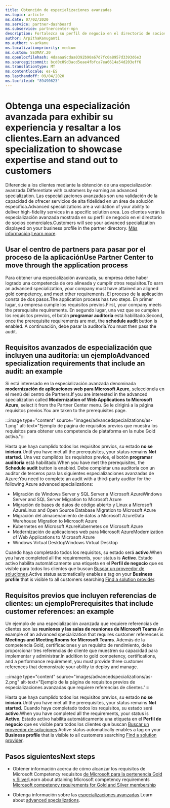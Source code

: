 ```yaml
---
title: Obtención de especializaciones avanzadas
ms.topic: article
ms.date: 07/02/2020
ms.service: partner-dashboard
ms.subservice: partnercenter-mpn
description: Fortalezca su perfil de negocio en el directorio de socios comerciales. Obtenga información sobre cómo obtener especializaciones avanzadas junto con sus competencias Gold o Silver.
author: ArpithaKanuganti
ms.author: v-arkanu
ms.localizationpriority: medium
ms.custom: SEOMAY.20
ms.openlocfilehash: 4daaaa9cdaa0392b90a67d7fc0a8957d3393d6e3
ms.sourcegitcommit: bcd0c09d3acd5eae4fbfca7ea6614a54d203eff6
ms.translationtype: MT
ms.contentlocale: es-ES
ms.lasthandoff: 09/04/2020
ms.locfileid: "89490623"
---
```

# <a name="earn-an-advanced-specialization-to-showcase-expertise-and-stand-out-to-customers"></a><span data-ttu-id="ce989-104">Obtenga una especialización avanzada para exhibir su experiencia y resaltar a los clientes.</span><span class="sxs-lookup"><span data-stu-id="ce989-104">Earn an advanced specialization to showcase expertise and stand out to customers</span></span> 

<span data-ttu-id="ce989-105">Diferencie a los clientes mediante la obtención de una especialización avanzada.</span><span class="sxs-lookup"><span data-stu-id="ce989-105">Differentiate with customers by earning an advanced specialization.</span></span> <span data-ttu-id="ce989-106">Las especializaciones avanzadas son una validación de la capacidad de ofrecer servicios de alta fidelidad en un área de solución específica.</span><span class="sxs-lookup"><span data-stu-id="ce989-106">Advanced specializations are a validation of your ability to deliver high-fidelity services in a specific solution area.</span></span> <span data-ttu-id="ce989-107">Los clientes verán la especialización avanzada mostrada en su perfil de negocio en el directorio de socios comerciales.</span><span class="sxs-lookup"><span data-stu-id="ce989-107">Customers will see your advanced specialization displayed on your business profile in the partner directory.</span></span> <span data-ttu-id="ce989-108">[Más información](https://partner.microsoft.com/membership/advanced-specialization).</span><span class="sxs-lookup"><span data-stu-id="ce989-108">[Learn more](https://partner.microsoft.com/membership/advanced-specialization).</span></span>

## <a name="use-partner-center-to-move-through-the-application-process"></a><span data-ttu-id="ce989-109">Usar el centro de partners para pasar por el proceso de la aplicación</span><span class="sxs-lookup"><span data-stu-id="ce989-109">Use Partner Center to move through the application process</span></span>

<span data-ttu-id="ce989-110">Para obtener una especialización avanzada, su empresa debe haber logrado una competencia de oro alineada y cumplir otros requisitos.</span><span class="sxs-lookup"><span data-stu-id="ce989-110">To earn an advanced specialization, your company must have attained an aligned gold competency, and meet other requirements.</span></span> <span data-ttu-id="ce989-111">El proceso de la aplicación consta de dos pasos.</span><span class="sxs-lookup"><span data-stu-id="ce989-111">The application process has two steps.</span></span> <span data-ttu-id="ce989-112">En primer lugar, su empresa cumple los requisitos previos.</span><span class="sxs-lookup"><span data-stu-id="ce989-112">First, your company meets the prerequisite requirements.</span></span> <span data-ttu-id="ce989-113">En segundo lugar, una vez que se cumplen los requisitos previos, el botón **programar auditoría** está habilitado.</span><span class="sxs-lookup"><span data-stu-id="ce989-113">Second, once the prerequisite requirements are met, the **schedule audit** button is enabled.</span></span> <span data-ttu-id="ce989-114">A continuación, debe pasar la auditoría.</span><span class="sxs-lookup"><span data-stu-id="ce989-114">You must then pass the audit.</span></span> 

## <a name="advanced-specialization-requirements-that-include-an-audit-an-example"></a><span data-ttu-id="ce989-115">Requisitos avanzados de especialización que incluyen una auditoría: un ejemplo</span><span class="sxs-lookup"><span data-stu-id="ce989-115">Advanced specialization requirements that include an audit: an example</span></span>

<span data-ttu-id="ce989-116">Si está interesado en la especialización avanzada denominada **modernización de aplicaciones web para Microsoft Azure**, selecciónela en el menú del centro de Partners.</span><span class="sxs-lookup"><span data-stu-id="ce989-116">If you are interested in the advanced specialization called **Modernization of Web Applications to Microsoft Azure**, select it from the Partner Center menu.</span></span> <span data-ttu-id="ce989-117">Se le dirigirá a la página requisitos previos.</span><span class="sxs-lookup"><span data-stu-id="ce989-117">You are taken to the prerequisites page.</span></span>

:::image type="content" source="images/advancedspecializations/as-1.png" alt-text="Ejemplo de página de requisitos previos que muestra los requisitos para obtener una competencia de plataforma en la nube Gold activa.":::


<span data-ttu-id="ce989-119">Hasta que haya cumplido todos los requisitos previos, su estado **no se iniciará.**</span><span class="sxs-lookup"><span data-stu-id="ce989-119">Until you have met all the prerequisites, your status remains **Not started.**</span></span> <span data-ttu-id="ce989-120">Una vez cumplidos los requisitos previos, el botón **programar auditoría** está habilitado.</span><span class="sxs-lookup"><span data-stu-id="ce989-120">When you have met the prerequisites, the **Schedule audit** button is enabled.</span></span> <span data-ttu-id="ce989-121">Debe completar una auditoría con un auditor de terceros para las siguientes especializaciones avanzadas de Azure:</span><span class="sxs-lookup"><span data-stu-id="ce989-121">You need to complete an audit with a third-party auditor for the following Azure advanced specializations:</span></span>
 
- <span data-ttu-id="ce989-122">Migración de Windows Server y SQL Server a Microsoft Azure</span><span class="sxs-lookup"><span data-stu-id="ce989-122">Windows Server and SQL Server Migration to Microsoft Azure</span></span>
- <span data-ttu-id="ce989-123">Migración de bases de datos de código abierto y Linux a Microsoft Azure</span><span class="sxs-lookup"><span data-stu-id="ce989-123">Linux and Open Source Database Migration to Microsoft Azure</span></span>
- <span data-ttu-id="ce989-124">Migración del almacenamiento de datos a Microsoft Azure</span><span class="sxs-lookup"><span data-stu-id="ce989-124">Data Warehouse Migration to Microsoft Azure</span></span>
- <span data-ttu-id="ce989-125">Kubernetes en Microsoft Azure</span><span class="sxs-lookup"><span data-stu-id="ce989-125">Kubernetes on Microsoft Azure</span></span>
- <span data-ttu-id="ce989-126">Modernización de aplicaciones web para Microsoft Azure</span><span class="sxs-lookup"><span data-stu-id="ce989-126">Modernization of Web Applications to Microsoft Azure</span></span>
- <span data-ttu-id="ce989-127">Windows Virtual Desktop</span><span class="sxs-lookup"><span data-stu-id="ce989-127">Windows Virtual Desktop</span></span>


<span data-ttu-id="ce989-128">Cuando haya completado todos los requisitos, su estado será **activo**.</span><span class="sxs-lookup"><span data-stu-id="ce989-128">When you have completed all the requirements, your status is **Active**.</span></span> <span data-ttu-id="ce989-129">Estado activo habilita automáticamente una etiqueta en el **Perfil de negocio** que es visible para todos los clientes que buscan [Buscar un proveedor de soluciones](https://www.microsoft.com/solution-providers/home).</span><span class="sxs-lookup"><span data-stu-id="ce989-129">Active status automatically enables a tag on your **Business profile** that is visible to all customers searching [Find a solution provider](https://www.microsoft.com/solution-providers/home).</span></span>

## <a name="prerequisites-that-include-customer-references-an-example"></a><span data-ttu-id="ce989-130">Requisitos previos que incluyen referencias de clientes: un ejemplo</span><span class="sxs-lookup"><span data-stu-id="ce989-130">Prerequisites that include customer references: an example</span></span>

<span data-ttu-id="ce989-131">Un ejemplo de una especialización avanzada que requiere referencias de clientes son las **reuniones y las salas de reuniones de Microsoft Teams**.</span><span class="sxs-lookup"><span data-stu-id="ce989-131">An example of an advanced specialization that requires customer references is **Meetings and Meeting Rooms for Microsoft Teams**.</span></span> <span data-ttu-id="ce989-132">Además de la competencia Gold, certificaciones y un requisito de rendimiento, debe proporcionar tres referencias de cliente que muestren su capacidad para implementar y administrar.</span><span class="sxs-lookup"><span data-stu-id="ce989-132">In addition to gold competency, certifications, and a performance requirement, you must provide three customer references that demonstrate your ability to deploy and manage.</span></span>

:::image type="content" source="images/advancedspecializations/as-2.png" alt-text="Ejemplo de la página de requisitos previos de especializaciones avanzadas que requiere referencias de clientes.":::

<span data-ttu-id="ce989-134">Hasta que haya cumplido todos los requisitos previos, su estado **no se iniciará.**</span><span class="sxs-lookup"><span data-stu-id="ce989-134">Until you have met all the prerequisites, your status remains **Not started.**</span></span> <span data-ttu-id="ce989-135">Cuando haya completado todos los requisitos, su estado será **activo**.</span><span class="sxs-lookup"><span data-stu-id="ce989-135">When you have completed all the requirements, your status is **Active**.</span></span> <span data-ttu-id="ce989-136">Estado activo habilita automáticamente una etiqueta en el **Perfil de negocio** que es visible para todos los clientes que buscan [Buscar un proveedor de soluciones](https://www.microsoft.com/solution-providers/home).</span><span class="sxs-lookup"><span data-stu-id="ce989-136">Active status automatically enables a tag on your **Business profile** that is visible to all customers searching [Find a solution provider](https://www.microsoft.com/solution-providers/home).</span></span>

## <a name="next-steps"></a><span data-ttu-id="ce989-137">Pasos siguientes</span><span class="sxs-lookup"><span data-stu-id="ce989-137">Next steps</span></span>

- <span data-ttu-id="ce989-138">Obtener información acerca de cómo alcanzar los requisitos de Microsoft Competency requisitos [de Microsoft para la pertenencia Gold y Silver](learn-about-competencies.md)</span><span class="sxs-lookup"><span data-stu-id="ce989-138">Learn about attaining Microsoft competency requirements [Microsoft competency requirements for Gold and Silver membership](learn-about-competencies.md)</span></span>

- <span data-ttu-id="ce989-139">Obtenga información sobre las [especializaciones avanzadas](https://partner.microsoft.com/membership/advanced-specialization).</span><span class="sxs-lookup"><span data-stu-id="ce989-139">Learn about [advanced specializations](https://partner.microsoft.com/membership/advanced-specialization).</span></span>
